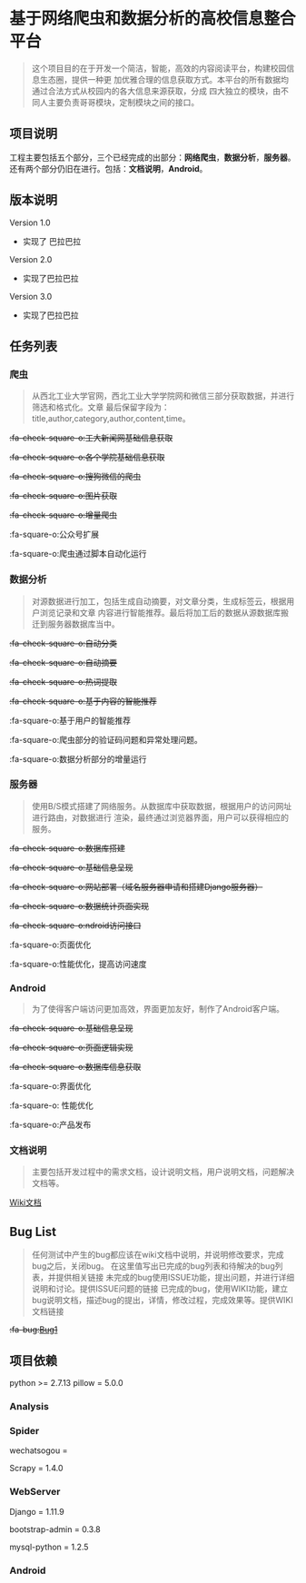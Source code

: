 ﻿# 基于网络爬虫和数据分析的高校信息整合平台
> 这个项目目的在于开发一个简洁，智能，高效的内容阅读平台，构建校园信息生态圈，提供一种更
加优雅合理的信息获取方式。本平台的所有数据均通过合法方式从校园内的各大信息来源获取，分成
四大独立的模块，由不同人主要负责哥哥模块，定制模块之间的接口。

## 项目说明

工程主要包括五个部分，三个已经完成的出部分：**网络爬虫**，**数据分析**，**服务器**。
还有两个部分仍旧在进行。包括：**文档说明**，**Android**。

## 版本说明
Version 1.0
* 实现了 巴拉巴拉

Version 2.0
* 实现了巴拉巴拉

Version 3.0
* 实现了巴拉巴拉


## 任务列表
### 爬虫
> 从西北工业大学官网，西北工业大学学院网和微信三部分获取数据，并进行筛选和格式化。文章
最后保留字段为：title,author,category,author,content,time。


~~:fa-check-square-o:工大新闻网基础信息获取~~

~~:fa-check-square-o:各个学院基础信息获取~~

~~:fa-check-square-o:搜狗微信的爬虫~~

~~:fa-check-square-o:图片获取~~

~~:fa-check-square-o:增量爬虫~~

:fa-square-o:公众号扩展

:fa-square-o:爬虫通过脚本自动化运行

### 数据分析
> 对源数据进行加工，包括生成自动摘要，对文章分类，生成标签云，根据用户浏览记录和文章
内容进行智能推荐。最后将加工后的数据从源数据库搬迁到服务器数据库当中。

~~:fa-check-square-o:自动分类~~

~~:fa-check-square-o:自动摘要~~

~~:fa-check-square-o:热词提取~~

~~:fa-check-square-o:基于内容的智能推荐~~

:fa-square-o:基于用户的智能推荐

:fa-square-o:爬虫部分的验证码问题和异常处理问题。

:fa-square-o:数据分析部分的增量运行

### 服务器
> 使用B/S模式搭建了网络服务。从数据库中获取数据，根据用户的访问网址进行路由，对数据进行
渲染，最终通过浏览器界面，用户可以获得相应的服务。

~~:fa-check-square-o:数据库搭建~~

~~:fa-check-square-o:基础信息呈现~~

~~:fa-check-square-o:网站部署（域名服务器申请和搭建Django服务器）~~

~~:fa-check-square-o:数据统计页面实现~~

~~:fa-check-square-o:ndroid访问接口~~

:fa-square-o:页面优化

:fa-square-o:性能优化，提高访问速度

### Android
> 为了使得客户端访问更加高效，界面更加友好，制作了Android客户端。

~~:fa-check-square-o:基础信息呈现~~

~~:fa-check-square-o:页面逻辑实现~~

~~:fa-check-square-o:数据库信息获取~~

:fa-square-o:界面优化

:fa-square-o: 性能优化

:fa-square-o:产品发布


### 文档说明
> 主要包括开发过程中的需求文档，设计说明文档，用户说明文档，问题解决文档等。

[Wiki文档](https://gitee.com//nwpu_dachuang/dachuang/wikis/pages?title=Home&parent=)


## Bug List
> 任何测试中产生的bug都应该在wiki文档中说明，并说明修改要求，完成bug之后，关闭bug。
> 在这里值写出已完成的bug列表和待解决的bug列表，并提供相关链接
> 未完成的bug使用ISSUE功能，提出问题，并进行详细说明和讨论。提供ISSUE问题的链接
> 已完成的bug，使用WIKI功能，建立bug说明文档，描述bug的提出，详情，修改过程，完成效果等。提供WIKI文档链接

~~:fa-bug:[Bug1](https://gitee.com//nwpu_dachuang/dachuang/wikis/pages?title=BUG1&parent=Bug)~~



## 项目依赖

python >= 2.7.13
pillow = 5.0.0


### Analysis

### Spider
wechatsogou = 

Scrapy = 1.4.0

### WebServer

Django = 1.11.9

bootstrap-admin = 0.3.8

mysql-python = 1.2.5

### Android


